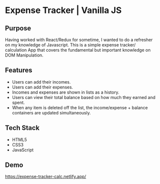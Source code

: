 # Expense Tracker | Vanilla JS

## Purpose
Having worked with React/Redux for sometime, I wanted to do a refresher on my knowledge of Javascript. This is a simple expense tracker/ calculation App that covers the fundamental but important knowledge on DOM Manipulation.

## Features
- Users can add their incomes.
- Users can add their expenses.
- Incomes and expenses are shown in lists as a history.
- Users can view their total balance based on how much they earned and spent.
- When any item is deleted off the list, the income/expense + balance containers are updated simultaneously.

## Tech Stack
- HTML5
- CSS3
- JavaScript

## Demo
https://expense-tracker-calc.netlify.app/
